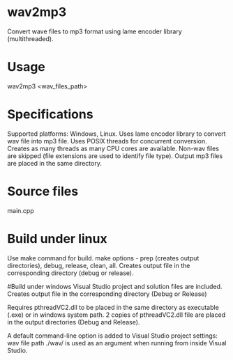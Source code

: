 # wav2mp3
Convert wave files to mp3 format using lame encoder library (multithreaded).

# Usage
wav2mp3 \<wav_files_path\>

# Specifications
Supported platforms: Windows, Linux.
Uses lame encoder library to convert wav file into mp3 file.
Uses POSIX threads for concurrent conversion. Creates as many threads as many CPU cores are available.
Non-wav files are skipped (file extensions are used to identify file type).
Output mp3 files are placed in the same directory.

# Source files
main.cpp

# Build under linux
Use make command for build. make options - prep (creates output directories), debug, release, clean, all.
Creates output file in the corresponding directory (debug or release).

#Build under windows
Visual Studio project and solution files are included.
Creates output file in the corresponding directory (Debug or Release)

Requires pthreadVC2.dll to be placed in the same directory as executable (.exe) or in windows system path.
2 copies of pthreadVC2.dll file are placed in the output directories (Debug and Release).

A default command-line option is added to Visual Studio project settings: wav file path ./wav/ is used as an argument when running from inside Visual Studio.

